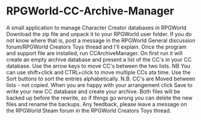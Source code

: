 # RPGWorld-CC-Archive-Manager
A small application to manage Character Creator databases in RPGWorld
Download the zip file and unpack it to your RPGWorld user folder. If you do not know where that is, post a message in the RPGWorld General discussion forum/RPGWorld Creators Toys thread and I'll explain.
Once the program and support file are installed, run CCArchiveManager.
On first run it will create an empty archive database and present a list of the CC's in your CC database.
Use the arrow keys to move CC's between the two lists. NB You can use shift+click and CTRL+click to move multiple CCs ata time.
Use the Sort buttons to sort the entries alphabetically.
N.B. CC's are Moved between lists - not copied.
When you are happy with your arrangement click Save to write your new CC database and create your archive. Both files will be backed up before the rewrite, so if things go wrong you can delete the new files and rename the backups.
Any feedback, please leave a message on the RPGWorld Steam forum in the RPGWorld Creators Toys thread.
